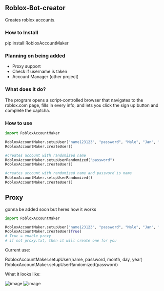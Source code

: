 ## Roblox-Bot-creator
Creates roblox accounts.

### How to Install
pip install RobloxAccountMaker

### Planning on being added
- Proxy support
- Check if username is taken
- Account Manager (other project)

### What does it do?
The program opens a script-controlled browser that navigates to the
roblox.com page, fills in every info, and lets you click the sign up
button and complete the captcha.

### How to use

```py
import RobloxAccountMaker

RobloxAccountMaker.setupUser("name123123", "password", "Male", "Jan", "04", "1990")
RobloxAccountMaker.createUser()

#creates account with randomized name 
RobloxAccountMaker.setupUserRandomized("password")
RobloxAccountMaker.createUser()

#creates account with randomized name and password is name
RobloxAccountMaker.setupUserRandomized()
RobloxAccountMaker.createUser()

```
## Proxy
gonna be added soon but heres how it works

```py
import RobloxAccountMaker

RobloxAccountMaker.setupUser("name123123", "password", "Male", "Jan", "04", "1990")
RobloxAccountMaker.createUser(True)
# True = enable proxy
# if not proxy.txt, then it will create one for you

```

Current use:

RobloxAccountMaker.setupUser(name, password, month, day, year)
RobloxAccountMaker.setupUserRandomized(password)

What it looks like:

![image](https://user-images.githubusercontent.com/46597698/110479626-9396c400-8120-11eb-91bd-25c8cb04e0f7.png)
![image](https://user-images.githubusercontent.com/46597698/110479672-a01b1c80-8120-11eb-95cc-a5b65eb17192.png)


